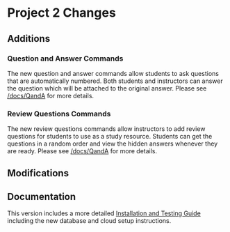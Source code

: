 # Project 2 Changes
## Additions
### Question and Answer Commands
The new question and answer commands allow students to ask questions that are automatically numbered. Both students and instructors can answer the question which will be attached to the original answer. Please see [/docs/QandA](https://github.com/SE21-Team2/ClassMateBot/blob/main/docs/QandA) for more details.

### Review Questions Commands
The new review questions commands allow instructors to add review questions for students to use as a study resource. Students can get the questions in a random order and view the hidden answers whenever they are ready. Please see [/docs/QandA](https://github.com/SE21-Team2/ClassMateBot/blob/main/docs/ReviewQs) for more details.

## Modifications

## Documentation
This version includes a more detailed [Installation and Testing Guide](https://github.com/SE21-Team2/ClassMateBot/blob/main/docs/InstallationTesting.md) including the new database and cloud setup instructions.